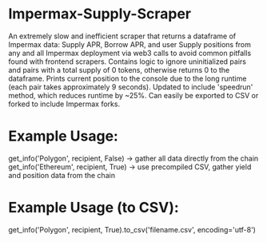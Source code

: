 # Impermax-Supply-Scraper

An extremely slow and inefficient scraper that returns a dataframe of Impermax data: Supply APR, Borrow APR, and user Supply positions from any and all Impermax deployment via web3 calls to avoid common pitfalls found with frontend scrapers. Contains logic to ignore uninitialized pairs and pairs with a total supply of 0 tokens, otherwise returns 0 to the dataframe. Prints current position to the console due to the long runtime (each pair takes approximately 9 seconds). Updated to include 'speedrun' method, which reduces runtime by ~25%. Can easily be exported to CSV or forked to include Impermax forks.

# Example Usage: 
get_info('Polygon', recipient, False) -> gather all data directly from the chain
get_info('Ethereum', recipient, True) -> use precompiled CSV, gather yield and position data from the chain

# Example Usage (to CSV):
get_info('Polygon', recipient, True).to_csv('filename.csv', encoding='utf-8')
